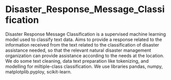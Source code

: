 # Disaster_Response_Message_Classification
Disaster Response Message Classification is a supervised machine learning model used to classify text data. Aims to provide a response related to the information received from the text related to the classification of disaster assistance needed, so that the relevant natural disaster management organization can provide assistance according to the needs at the location.
We do some text cleaning, data text preparation like tokenizing, and modelling for miltiple-class classification.
We use libraries pandas, numpy, matplotplib.pyploy, scikit-learn.
